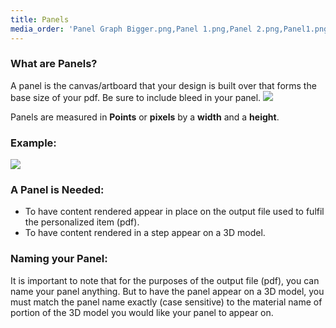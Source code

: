 ```yaml
---
title: Panels
media_order: 'Panel Graph Bigger.png,Panel 1.png,Panel 2.png,Panel1.png'
---
```


### What are Panels? 

A panel is the canvas/artboard that your design is built over that forms the base size of your pdf.
Be sure to include bleed in your panel. 
![](https://help.spiff.com.au/user/pages/04.Spiff-Concepts/03.workflows/01.workflow-details/02.panels/Panel1.png)

Panels are measured in **Points** or **pixels** by a **width** and a **height**. 
  
### Example:
![](https://help.spiff.com.au/user/pages/04.Spiff-Concepts/03.workflows/01.workflow-details/02.panels/Panel%20Graph%20Bigger.png)

### A Panel is Needed:
- To have content rendered appear in place on the output file used to fulfil the personalized item (pdf).
- To have content rendered in a step appear on a 3D model.

### Naming your Panel:
It is important to note that for the purposes of the output file (pdf), you can name your panel anything. But to have the panel appear on a 3D model, you must match the panel name exactly (case sensitive) to the material name of portion of the 3D model you would like your panel to appear on.
